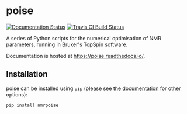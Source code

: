 # poise

[![Documentation Status](https://readthedocs.org/projects/poise/badge/?version=latest)](https://poise.readthedocs.io/en/latest/?badge=latest)
[![Travis CI Build Status](https://travis-ci.com/yongrenjie/poise.svg?branch=master)](https://travis-ci.com/github/yongrenjie/poise)

A series of Python scripts for the numerical optimisation of NMR parameters, running in Bruker's TopSpin software.

Documentation is hosted at https://poise.readthedocs.io/.


## Installation

poise can be installed using ``pip`` (please see [the documentation](https://poise.readthedocs.io/en/latest/install/) for other options):

    pip install nmrpoise
